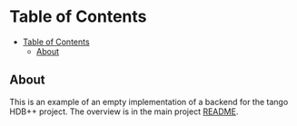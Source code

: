 # Table of Contents

- [Table of Contents](#Table-of-Contents)
  - [About](#About)

## About

This is an example of an empty implementation of a backend for the tango HDB++ project.
The overview is in the main project [README](../README.md).

